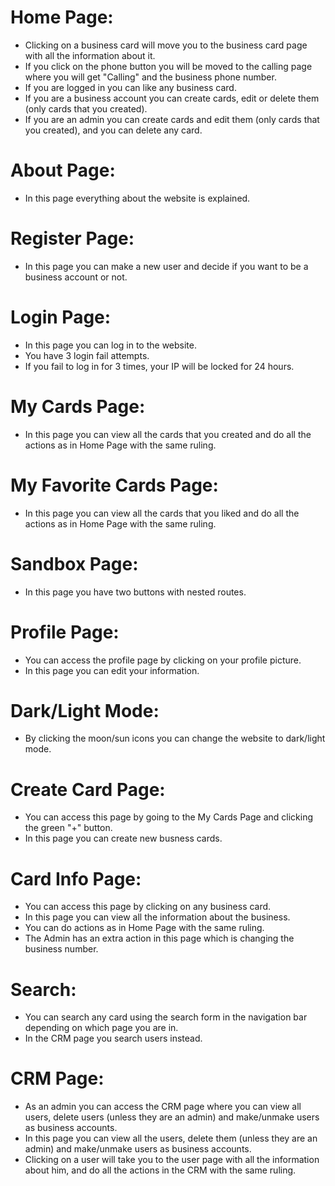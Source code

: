 # Home Page:
* Clicking on a business card will move you to the business card page with all the information about it.
* If you click on the phone button you will be moved to the calling page where you will get "Calling" and the business phone number.
* If you are logged in you can like any business card.
* If you are a business account you can create cards, edit or delete them (only cards that you created).
* If you are an admin you can create cards and edit them (only cards that you created), and you can delete any card.

# About Page:
* In this page everything about the website is explained.

# Register Page:
* In this page you can make a new user and decide if you want to be a business account or not.

# Login Page:
* In this page you can log in to the website.
* You have 3 login fail attempts.
* If you fail to log in for 3 times, your IP will be locked for 24 hours.

# My Cards Page:
* In this page you can view all the cards that you created and do all the actions as in Home Page with the same ruling.

# My Favorite Cards Page:
* In this page you can view all the cards that you liked and do all the actions as in Home Page with the same ruling.

# Sandbox Page:
* In this page you have two buttons with nested routes.

# Profile Page:
* You can access the profile page by clicking on your profile picture.
* In this page you can edit your information.

# Dark/Light Mode:
* By clicking the moon/sun icons you can change the website to dark/light mode.

# Create Card Page:
* You can access this page by going to the My Cards Page and clicking the green "+" button.
* In this page you can create new busness cards.

# Card Info Page:
* You can access this page by clicking on any business card.
* In this page you can view all the information about the business.
* You can do actions as in Home Page with the same ruling.
* The Admin has an extra action in this page which is changing the business number.

# Search:
* You can search any card using the search form in the navigation bar depending on which page you are in.
* In the CRM page you search users instead.

# CRM Page:
* As an admin you can access the CRM page where you can view all users, delete users (unless they are an admin) and make/unmake users as business accounts.
* In this page you can view all the users, delete them (unless they are an admin) and make/unmake users as business accounts.
* Clicking on a user will take you to the user page with all the information about him, and do all the actions in the CRM with the same ruling.